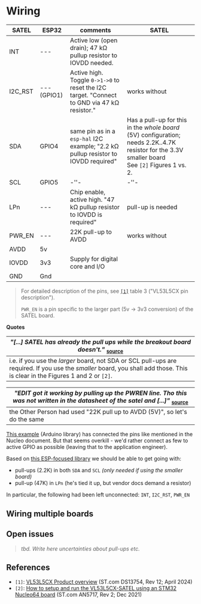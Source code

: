# Wiring

|SATEL|ESP32|comments|SATEL|
|---|---|---|---|
|INT|---|Active low (open drain); 47 kΩ pullup resistor to IOVDD needed.||
|I2C_RST|--- (GPIO1)|Active high. Toggle `0->1->0` to reset the I2C target. "Connect to GND via 47 kΩ resistor."|works without|
|SDA|GPIO4|same pin as in a `esp-hal` I2C example; "2.2 kΩ pullup resistor to IOVDD required"|Has a pull-up for this in the *whole board* (5V) configuration; needs 2.2K..4.7K resistor for the 3.3V smaller board<br />See `[2]` Figures 1 vs. 2.|
|SCL|GPIO5|-''-|-''-|
|LPn|---|Chip enable, active high. "47 kΩ pullup resistor to IOVDD is required"|pull-up is needed|
|PWR_EN|---|22K pull-up to AVDD|works without| 
|AVDD|5v|
|IOVDD|3v3|Supply for digital core and I/O||
|GND|Gnd|

>For detailed description of the pins, see [`[1]`](https://www.st.com/resource/en/datasheet/vl53l5cx.pdf) table 3 ("VL53L5CX pin description").
>
>`PWR_EN` is a pin specific to the larger part (5v -> 3v3 conversion) of the SATEL board.

**Quotes**

|*"[...] SATEL has already the pull ups while the breakout board doesn't."* <sub>[source](https://community.st.com/t5/imaging-sensors/vl53l5cx-satel-won-t-respond-to-i2c/td-p/597080)</sub>|
|---|
|i.e. if you use the *larger* board, not SDA or SCL pull-ups are required. If you use the *smaller* board, you shall add those. This is clear in the Figures 1 and 2 or `[2]`.|

|*"EDIT got it working by pulling up the PWREN line. Tho this was not written in the datasheet of the satel and [...]"* <sub>[source](https://community.st.com/t5/interface-and-connectivity-ics/i-cannot-see-the-vl53l5cx-device-on-the-i2c-bus-i-m-tried-it/td-p/231586)</sub>|
|---|
|the Other Person had used "22K pull up to AVDD (5V)", so let's do the same|

[This example](https://github.com/stm32duino/VL53L5CX/blob/main/README.md) (Arduino library) has connected the pins like mentioned in the Nucleo document. But that seems overkill - we'd rather connect as few to active GPIO as possible (leaving that to the application engineer).

Based on [this ESP-focused library](https://github.com/RJRP44/VL53L5CX-Library) we should be able to get going with:

- pull-ups (2.2K) in both `SDA` and `SCL` *(only needed if using the smaller board)*
- pull-up (47K) in `LPn` (he's tied it up, but vendor docs demand a resistor)

In particular, the following had been left unconnected: `INT`, `I2C_RST`, `PWR_EN`

## Wiring multiple boards



## Open issues

>*tbd. Write here uncertainties about pull-ups etc.*



## References

- `[1]`: [VL53L5CX Product overview](https://www.st.com/resource/en/datasheet/vl53l5cx.pdf) (ST.com DS13754, Rev 12; April 2024)
- `[2]`: [How to setup and run the VL53L5CX-SATEL using an STM32 Nucleo64 board]() (ST.com AN5717, Rev 2; Dec 2021)


